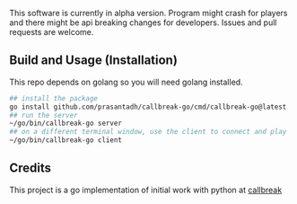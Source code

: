 This software is currently in alpha version. Program might crash
for players and there might be api breaking changes for developers.
Issues and pull requests are welcome.

## Build and Usage (Installation)

This repo depends on golang so you will need golang installed.
```bash
## install the package
go install github.com/prasantadh/callbreak-go/cmd/callbreak-go@latest
## run the server
~/go/bin/callbreak-go server
## on a different terminal window, use the client to connect and play
~/go/bin/callbreak-go client
```

## Credits
This project is a go implementation of initial work with python at
[callbreak](https://github.com/prasantadh/callbreak)

